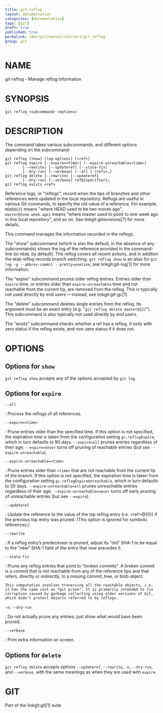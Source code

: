```yaml
---
title: git-reflog
layout: documentation
categories: [documentation]
tags: [git]
draft: true
published: true
permalink: /doc/git/manual/ch2/sec1/git_reflog
group: git
---
```


NAME
====

git-reflog - Manage reflog information

SYNOPSIS
========

    git reflog <subcommand> <options>

DESCRIPTION
===========

The command takes various subcommands, and different options depending on the subcommand:

    git reflog [show] [log-options] [<ref>]
    git reflog expire [--expire=<time>] [--expire-unreachable=<time>]
            [--rewrite] [--updateref] [--stale-fix]
            [--dry-run] [--verbose] [--all | <refs>…]
    git reflog delete [--rewrite] [--updateref]
            [--dry-run] [--verbose] ref@{specifier}…
    git reflog exists <ref>

Reference logs, or "reflogs", record when the tips of branches and other references were updated in the local repository. Reflogs are useful in various Git commands, to specify the old value of a reference. For example, `HEAD@{2}` means "where HEAD used to be two moves ago", `master@{one.week.ago}` means "where master used to point to one week ago in this local repository", and so on. See linkgit:gitrevisions\[7\] for more details.

This command manages the information recorded in the reflogs.

The "show" subcommand (which is also the default, in the absence of any subcommands) shows the log of the reference provided in the command-line (or `HEAD`, by default). The reflog covers all recent actions, and in addition the `HEAD` reflog records branch switching. `git reflog show` is an alias for `git log -g --abbrev-commit
--pretty=oneline`; see linkgit:git-log\[1\] for more information.

The "expire" subcommand prunes older reflog entries. Entries older than `expire` time, or entries older than `expire-unreachable` time and not reachable from the current tip, are removed from the reflog. This is typically not used directly by end users — instead, see linkgit:git-gc\[1\].

The "delete" subcommand deletes single entries from the reflog. Its argument must be an *exact* entry (e.g. "`git reflog delete
master@{2}`"). This subcommand is also typically not used directly by end users.

The "exists" subcommand checks whether a ref has a reflog. It exits with zero status if the reflog exists, and non-zero status if it does not.

OPTIONS
=======

Options for `show`
------------------

`git reflog show` accepts any of the options accepted by `git log`.

Options for `expire`
--------------------

`--all`

:   Process the reflogs of all references.

`--expire=<time>`

:   Prune entries older than the specified time. If this option is not specified, the expiration time is taken from the configuration setting `gc.reflogExpire`, which in turn defaults to 90 days. `--expire=all` prunes entries regardless of their age; `--expire=never` turns off pruning of reachable entries (but see `--expire-unreachable`).

`--expire-unreachable=<time>`

:   Prune entries older than `<time>` that are not reachable from the current tip of the branch. If this option is not specified, the expiration time is taken from the configuration setting `gc.reflogExpireUnreachable`, which in turn defaults to 30 days. `--expire-unreachable=all` prunes unreachable entries regardless of their age; `--expire-unreachable=never` turns off early pruning of unreachable entries (but see `--expire`).

`--updateref`

:   Update the reference to the value of the top reflog entry (i.e. &lt;ref&gt;@{0}) if the previous top entry was pruned. (This option is ignored for symbolic references.)

`--rewrite`

:   If a reflog entry’s predecessor is pruned, adjust its "old" SHA-1 to be equal to the "new" SHA-1 field of the entry that now precedes it.

`--stale-fix`

:   Prune any reflog entries that point to "broken commits". A broken commit is a commit that is not reachable from any of the reference tips and that refers, directly or indirectly, to a missing commit, tree, or blob object.

    This computation involves traversing all the reachable objects, i.e. it has the same cost as *git prune*. It is primarily intended to fix corruption caused by garbage collecting using older versions of Git, which didn’t protect objects referred to by reflogs.

`-n`; `--dry-run`

:   Do not actually prune any entries; just show what would have been pruned.

`--verbose`

:   Print extra information on screen.

Options for `delete`
--------------------

`git reflog delete` accepts options `--updateref`, `--rewrite`, `-n`, `--dry-run`, and `--verbose`, with the same meanings as when they are used with `expire`.

GIT
===

Part of the linkgit:git\[1\] suite

